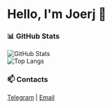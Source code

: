 # Hello, I'm Joerj 👋

### 📊 GitHub Stats
![GitHub Stats](https://github-readme-stats.vercel.app/api?username=joerjv&show_icons=true&theme=tokyonight)  
![Top Langs](https://github-readme-stats.vercel.app/api/top-langs/?username=joerjv&layout=compact&theme=tokyonight)

### 📫 Contacts
[Telegram](https://t.me/joerj9) | [Email](mailto:y.vegner@g.nsu.ru)
